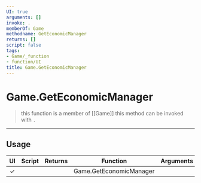 ```yaml
---
UI: true
arguments: []
invoke: .
memberOf: Game
methodname: GetEconomicManager
returns: []
script: false
tags:
- Game/_function
- function/UI
title: Game.GetEconomicManager
---
```

# Game.GetEconomicManager
> this function is a member of [[Game]]
> this method can be invoked with `.`
-----
## Usage
|  UI | Script | Returns | Function | Arguments |
|:---:|:------:|-------:|:--------:|:---------|
|✓| ||Game.GetEconomicManager||
